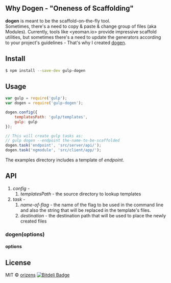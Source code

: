 ## Why Dogen - "Oneness of Scaffolding"
**dogen** is meant to be the scaffold-on-the-fly tool.  
Sometimes, there's a need to copy & paste & change group of files (aka Modules).
Currently, tools like <yeoman.io> provide impressive scaffold utilities, but sometimes there's a need to update the generators according to your project's guidelines - That's why I created [dogen](https://en.wikipedia.org/wiki/D%C5%8Dgen).

## Install

```sh
$ npm install --save-dev gulp-dogen
```


## Usage

```js
var gulp = require('gulp');
var dogen = require('gulp-dogen');

dogen.config({
	templatesPath: 'gulp/templates',
	gulp: gulp
});

// This will create gulp tasks as:
// gulp dogen --endpoint the-name-to-be-scaffolded
dogen.task('endpoint', 'src/server/api/');
dogen.task('ngmodule', 'src/client/app/');

```

The examples directory includes a template of *endpoint*.

## API
1. *config* - 
	1. *templatesPath* - the source directory to lookup templates
2. *task* -
	1. *name-of-flag* - the name of the flag to be used in the command line and also the string that will be replaced in the template's files.
	2. *destination* - the destination path that will be used to place the newly created files

### dogen(options)

#### options


## License

MIT © [orizens](https://github.com/orizens)
[![Bitdeli Badge](https://d2weczhvl823v0.cloudfront.net/orizens/gulp-dogen/trend.png)](https://bitdeli.com/free "Bitdeli Badge")